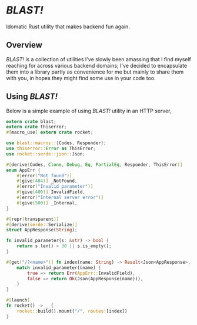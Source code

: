 
# _BLAST!_

Idomatic Rust utility that makes backend fun again.


## Overview
_BLAST!_ is a collection of utilities I've slowly been amassing that I find myself reaching for across various backend domains; I've decided to encapsulate them into a library partly as convenience for me but mainly to share them with you, in hopes they might find some use in your code too.

## Using _BLAST!_
Below is a simple example of using _BLAST!_ utility in an HTTP server,

```Rust
extern crate blast;
extern crate thiserror;
#[macro_use] extern crate rocket;

use blast::macros::{Codes, Responder};
use thiserror::Error as ThisError;
use rocket::serde::json::Json;

#[derive(Codes, Clone, Debug, Eq, PartialEq, Responder, ThisError)]
enum AppErr {
    #[error("Not found")]
    #[give(404)] _NotFound,
    #[error("Invalid parameter")]
    #[give(400)] InvalidField,
    #[error("Internal server error")]
    #[give(500)] _Internal,
}

#[repr(transparent)]
#[derive(serde::Serialize)]
struct AppResponse(String);

fn invalid_parameter(s: &str) -> bool {
    return s.len() > 30 || s.is_empty();
}

#[get("/?<name>")] fn index(name: String) -> Result<Json<AppResponse>, AppErr> {
    match invalid_parameter(&name) {
        true => return Err(AppErr::InvalidField),
        false => return Ok(Json(AppResponse(name))),
    }
}

#[launch]
fn rocket() -> _ {
    rocket::build().mount("/", routes![index])
}

```